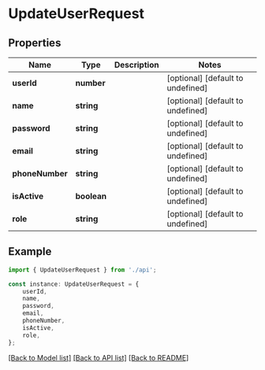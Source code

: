 # UpdateUserRequest


## Properties

Name | Type | Description | Notes
------------ | ------------- | ------------- | -------------
**userId** | **number** |  | [optional] [default to undefined]
**name** | **string** |  | [optional] [default to undefined]
**password** | **string** |  | [optional] [default to undefined]
**email** | **string** |  | [optional] [default to undefined]
**phoneNumber** | **string** |  | [optional] [default to undefined]
**isActive** | **boolean** |  | [optional] [default to undefined]
**role** | **string** |  | [optional] [default to undefined]

## Example

```typescript
import { UpdateUserRequest } from './api';

const instance: UpdateUserRequest = {
    userId,
    name,
    password,
    email,
    phoneNumber,
    isActive,
    role,
};
```

[[Back to Model list]](../README.md#documentation-for-models) [[Back to API list]](../README.md#documentation-for-api-endpoints) [[Back to README]](../README.md)
